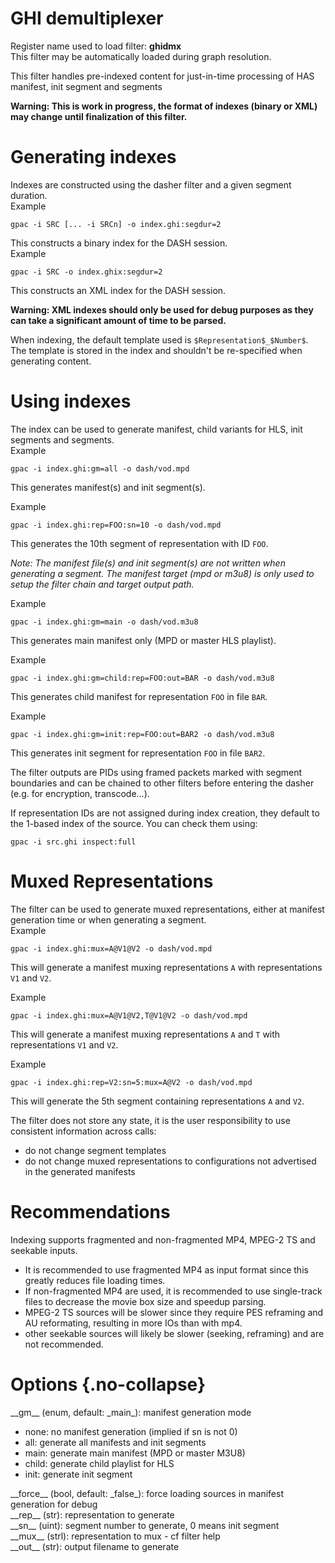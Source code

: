 <!-- automatically generated - do not edit, patch gpac/applications/gpac/gpac.c -->

# GHI demultiplexer  
  
Register name used to load filter: __ghidmx__  
This filter may be automatically loaded during graph resolution.  
  
This filter handles pre-indexed content for just-in-time processing of HAS manifest, init segment and segments  
  
__Warning: This is work in progress, the format of indexes (binary or XML) may change until finalization of this filter.__  
  
# Generating indexes  
  
Indexes are constructed using the dasher filter and a given segment duration.  
Example
```
gpac -i SRC [... -i SRCn] -o index.ghi:segdur=2
```
  
This constructs a binary index for the DASH session.  
Example
```
gpac -i SRC -o index.ghix:segdur=2
```
  
This constructs an XML index for the DASH session.  
  
__Warning: XML indexes should only be used for debug purposes as they can take a significant amount of time to be parsed.__  
  
When indexing, the default template used is `$Representation$_$Number$`. The template is stored in the index and shouldn't be re-specified when generating content.  
  
# Using indexes  
  
The index can be used to generate manifest, child variants for HLS, init segments and segments.  
Example
```
gpac -i index.ghi:gm=all -o dash/vod.mpd
```
  
This generates manifest(s) and init segment(s).  
  
Example
```
gpac -i index.ghi:rep=FOO:sn=10 -o dash/vod.mpd
```
  
This generates the 10th segment of representation with ID `FOO`.  
  
_Note: The manifest file(s) and init segment(s) are not written when generating a segment. The manifest target (mpd or m3u8) is only used to setup the filter chain and target output path._  
  
Example
```
gpac -i index.ghi:gm=main -o dash/vod.m3u8
```
  
This generates main manifest only (MPD or master HLS playlist).  
  
Example
```
gpac -i index.ghi:gm=child:rep=FOO:out=BAR -o dash/vod.m3u8
```
  
This generates child manifest for representation `FOO` in file `BAR`.  
  
Example
```
gpac -i index.ghi:gm=init:rep=FOO:out=BAR2 -o dash/vod.m3u8
```
  
This generates init segment for representation `FOO` in file `BAR2`.  
  
The filter outputs are PIDs using framed packets marked with segment boundaries and can be chained to other filters before entering the dasher (e.g. for encryption, transcode...).  
  
If representation IDs are not assigned during index creation, they default to the 1-based index of the source. You can check them using:  
```
gpac -i src.ghi inspect:full
```
  
  
# Muxed Representations  
  
The filter can be used to generate muxed representations, either at manifest generation time or when generating a segment.  
Example
```
gpac -i index.ghi:mux=A@V1@V2 -o dash/vod.mpd
```
  
This will generate a manifest muxing representations `A` with representations `V1` and `V2`.  
  
Example
```
gpac -i index.ghi:mux=A@V1@V2,T@V1@V2 -o dash/vod.mpd
```
  
This will generate a manifest muxing representations `A` and `T` with representations `V1` and `V2`.  
  
Example
```
gpac -i index.ghi:rep=V2:sn=5:mux=A@V2 -o dash/vod.mpd
```
  
This will generate the 5th segment containing representations `A` and `V2`.  
  
The filter does not store any state, it is the user responsibility to use consistent information across calls:  

- do not change segment templates  
- do not change muxed representations to configurations not advertised in the generated manifests  

  
# Recommendations  
  
Indexing supports fragmented and non-fragmented MP4, MPEG-2 TS and seekable inputs.  

- It is recommended to use fragmented MP4 as input format since this greatly reduces file loading times.  
- If non-fragmented MP4 are used, it is recommended to use single-track files to decrease the movie box size and speedup parsing.  
- MPEG-2 TS sources will be slower since they require PES reframing and AU reformating, resulting in more IOs than with mp4.  
- other seekable sources will likely be slower (seeking, reframing) and are not recommended.  

  

# Options  {.no-collapse}  
  
<div markdown class="option">  
<a id="gm">__gm__</a> (enum, default: _main_): manifest generation mode  

- none: no manifest generation (implied if sn is not 0)  
- all: generate all manifests and init segments  
- main: generate main manifest (MPD or master M3U8)  
- child: generate child playlist for HLS  
- init: generate init segment  
</div>  
  
<div markdown class="option">  
<a id="force">__force__</a> (bool, default: _false_): force loading sources in manifest generation for debug  
</div>  
<div markdown class="option">  
<a id="rep">__rep__</a> (str): representation to generate  
</div>  
<div markdown class="option">  
<a id="sn">__sn__</a> (uint):  segment number to generate, 0 means init segment  
</div>  
<div markdown class="option">  
<a id="mux">__mux__</a> (strl): representation to mux - cf filter help  
</div>  
<div markdown class="option">  
<a id="out">__out__</a> (str): output filename to generate  
</div>  
  
